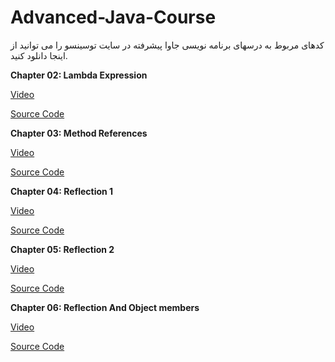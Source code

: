 # Advanced-Java-Course

کدهای مربوط به درسهای برنامه نویسی جاوا پیشرفته در سایت توسینسو را می توانید از اینجا دانلود کنید.

<b>Chapter 02: Lambda Expression</b>

[Video](https://programming.tosinso.com/fa/videos/7847)

[Source Code](https://github.com/MehdiAdeliFar/Advanced-Java-Course/blob/master/02%20Lambda%20Expressions/TestLambdaExpression.rar)


<b>Chapter 03: Method References</b>

[Video](https://programming.tosinso.com/fa/videos/7904)

[Source Code](https://github.com/MehdiAdeliFar/Advanced-Java-Course/blob/master/03%20Method%20References/src.rar)


<b>Chapter 04: Reflection 1</b>

[Video](https://programming.tosinso.com/fa/videos/7922)

[Source Code](https://github.com/MehdiAdeliFar/Advanced-Java-Course/tree/master/04%20Reflection1/)

<b>Chapter 05: Reflection 2</b>

[Video](https://programming.tosinso.com/fa/videos/7923)

[Source Code](https://github.com/MehdiAdeliFar/Advanced-Java-Course/blob/master/05%20Reflection2/src.rar)

<b>Chapter 06: Reflection And Object members</b>

[Video](https://programming.tosinso.com/fa/videos/7951)

[Source Code](https://github.com/MehdiAdeliFar/Advanced-Java-Course/blob/master/06%20ReflectionObjectMembers/src.rar)
